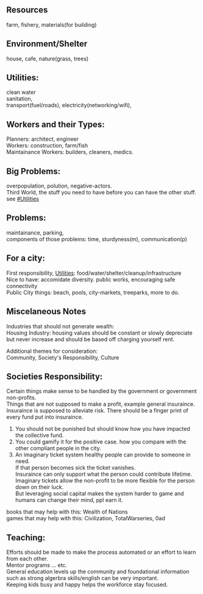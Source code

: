 ## Resources
farm, fishery, materials(for building)

## Environment/Shelter
house, cafe, nature(grass, trees)

## Utilities:
clean water
<br/>sanitation, 
<br/>transport(fuel/roads), electricity(networking/wifi), 

## Workers and their Types:
Planners: architect, engineer
<br/>Workers: construction, farm/fish
<br/>Maintainance Workers: builders, cleaners, medics.

## Big Problems:
overpopulation, polution, negative-actors.
<br/>Third World, the stuff you need to have before you can have the other stuff. see [#Utilities](https://github.com/MichaelDimmitt/brainstorm#utilities)

## Problems:
maintainance, parking,
<br/>components of those problems: time, sturdyness(m), communication(p)

## For a city:
First responsibility, [Utilities](https://github.com/MichaelDimmitt/brainstorm#utilities): food/water/shelter/cleanup/infrastructure
<br/>Nice to have: accomidate diversity. public works, encouraging safe connectivity
<br/>Public City things: beach, pools, city-markets, treeparks, more to do.

## Miscelaneous Notes
Industries that should not generate wealth:
<br/>Housing Industry: housing values should be constant or slowly depreciate but never increase and should be based off charging yourself rent.

Additional themes for consideration:
<br/>Community, Society's Responsibility, Culture

## Societies Responsibility:
Certain things make sense to be handled by the government or government non-profits.
<br/>Things that are not supposed to make a profit, example general insuraince.
<br/>Insuraince is supposed to alleviate risk. There should be a finger print of every fund put into insuraince.
1) You should not be punished but should know how you have impacted the collective fund. 
2) You could gamify it for the positive case. how you compare with the other compliant people in the city.
3) An imaginary ticket system healthy people can provide to someone in need.
<br/>If that person becomes sick the ticket vanishes.
<br/>Insuraince can only support what the person could contribute lifetime. 
<br/>Imaginary tickets allow the non-profit to be more flexible for the person down on their luck. 
<br/>But leveraging social capital makes the system harder to game and humans can change their mind, ppl earn it.

books that may help with this: Wealth of Nations
<br/>games that may help with this: Civilization, TotalWarseries, 0ad

## Teaching:
Efforts should be made to make the process automated or an effort to learn from each other.
<br/>Mentor programs ... etc.
<br/>General education levels up the community and foundational information such as strong algerbra skills/english can be very important.
<br/>Keeping kids busy and happy helps the workforce stay focused.
